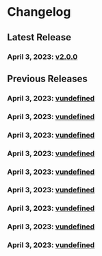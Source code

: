 # Changelog


## Latest Release
### April 3, 2023: [v2.0.0](/.changelog/v2.0.0.mdx)


## Previous Releases
### April 3, 2023: [vundefined](/.changelog/vundefined.mdx)
### April 3, 2023: [vundefined](/.changelog/vundefined.mdx)
### April 3, 2023: [vundefined](/.changelog/vundefined.mdx)
### April 3, 2023: [vundefined](/.changelog/vundefined.mdx)
### April 3, 2023: [vundefined](/.changelog/vundefined.mdx)
### April 3, 2023: [vundefined](/.changelog/vundefined.mdx)
### April 3, 2023: [vundefined](/.changelog/vundefined.mdx)
### April 3, 2023: [vundefined](/.changelog/vundefined.mdx)
### April 3, 2023: [vundefined](/.changelog/vundefined.mdx)